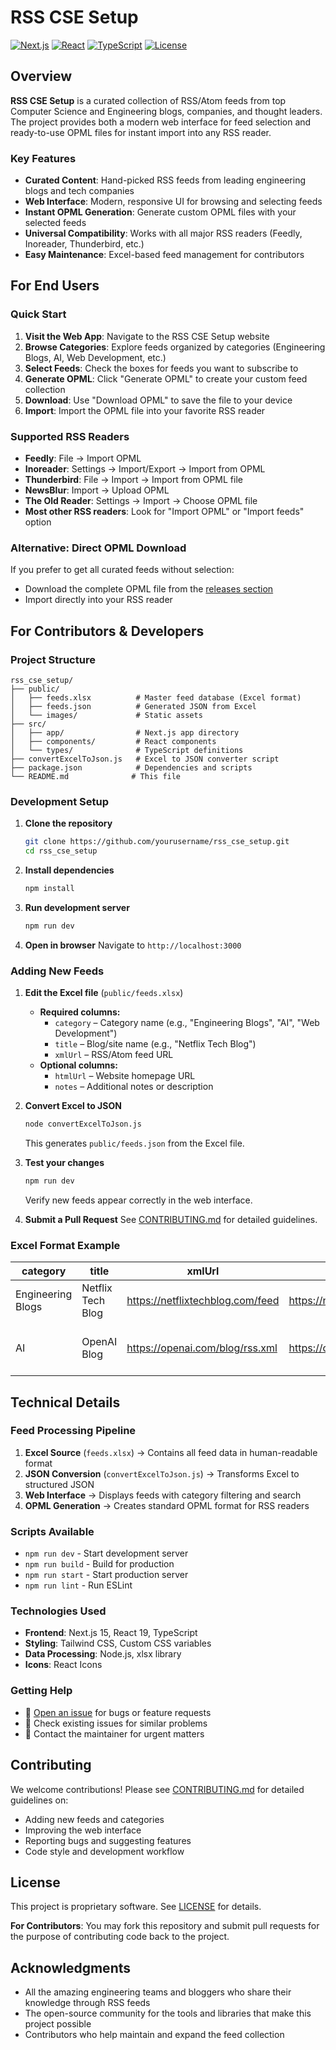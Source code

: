 # RSS CSE Setup

[![Next.js](https://img.shields.io/badge/Next.js-15.3.0-black?logo=next.js)](https://nextjs.org/)
[![React](https://img.shields.io/badge/React-19.0.0-blue?logo=react)](https://reactjs.org/)
[![TypeScript](https://img.shields.io/badge/TypeScript-5-blue?logo=typescript)](https://www.typescriptlang.org/)
[![License](https://img.shields.io/badge/License-Proprietary-red)](./LICENSE)

## Overview

**RSS CSE Setup** is a curated collection of RSS/Atom feeds from top Computer Science and Engineering blogs, companies, and thought leaders. The project provides both a modern web interface for feed selection and ready-to-use OPML files for instant import into any RSS reader.

### Key Features

- **Curated Content**: Hand-picked RSS feeds from leading engineering blogs and tech companies
- **Web Interface**: Modern, responsive UI for browsing and selecting feeds
- **Instant OPML Generation**: Generate custom OPML files with your selected feeds
- **Universal Compatibility**: Works with all major RSS readers (Feedly, Inoreader, Thunderbird, etc.)
- **Easy Maintenance**: Excel-based feed management for contributors

## For End Users

### Quick Start

1. **Visit the Web App**: Navigate to the RSS CSE Setup website
2. **Browse Categories**: Explore feeds organized by categories (Engineering Blogs, AI, Web Development, etc.)
3. **Select Feeds**: Check the boxes for feeds you want to subscribe to
4. **Generate OPML**: Click "Generate OPML" to create your custom feed collection
5. **Download**: Use "Download OPML" to save the file to your device
6. **Import**: Import the OPML file into your favorite RSS reader

### Supported RSS Readers

- **Feedly**: File → Import OPML
- **Inoreader**: Settings → Import/Export → Import from OPML
- **Thunderbird**: File → Import → Import from OPML file
- **NewsBlur**: Import → Upload OPML
- **The Old Reader**: Settings → Import → Choose OPML file
- **Most other RSS readers**: Look for "Import OPML" or "Import feeds" option

### Alternative: Direct OPML Download

If you prefer to get all curated feeds without selection:
- Download the complete OPML file from the [releases section](../../releases)
- Import directly into your RSS reader

## For Contributors & Developers

### Project Structure

```
rss_cse_setup/
├── public/
│   ├── feeds.xlsx          # Master feed database (Excel format)
│   ├── feeds.json          # Generated JSON from Excel
│   └── images/             # Static assets
├── src/
│   ├── app/                # Next.js app directory
│   ├── components/         # React components
│   └── types/              # TypeScript definitions
├── convertExcelToJson.js   # Excel to JSON converter script
├── package.json            # Dependencies and scripts
└── README.md              # This file
```

### Development Setup

1. **Clone the repository**
   ```bash
   git clone https://github.com/yourusername/rss_cse_setup.git
   cd rss_cse_setup
   ```

2. **Install dependencies**
   ```bash
   npm install
   ```

3. **Run development server**
   ```bash
   npm run dev
   ```

4. **Open in browser**
   Navigate to `http://localhost:3000`

### Adding New Feeds

1. **Edit the Excel file** (`public/feeds.xlsx`)
   - **Required columns:**
     - `category` – Category name (e.g., "Engineering Blogs", "AI", "Web Development")
     - `title` – Blog/site name (e.g., "Netflix Tech Blog")
     - `xmlUrl` – RSS/Atom feed URL
   - **Optional columns:**
     - `htmlUrl` – Website homepage URL
     - `notes` – Additional notes or description

2. **Convert Excel to JSON**
   ```bash
   node convertExcelToJson.js
   ```
   This generates `public/feeds.json` from the Excel file.

3. **Test your changes**
   ```bash
   npm run dev
   ```
   Verify new feeds appear correctly in the web interface.

4. **Submit a Pull Request**
   See [CONTRIBUTING.md](./CONTRIBUTING.md) for detailed guidelines.

### Excel Format Example

| category | title | xmlUrl | htmlUrl | notes |
|----------|-------|--------|---------|-------|
| Engineering Blogs | Netflix Tech Blog | https://netflixtechblog.com/feed | https://netflixtechblog.com | Netflix engineering insights |
| AI | OpenAI Blog | https://openai.com/blog/rss.xml | https://openai.com/blog | Latest AI research and updates |

## Technical Details

### Feed Processing Pipeline

1. **Excel Source** (`feeds.xlsx`) → Contains all feed data in human-readable format
2. **JSON Conversion** (`convertExcelToJson.js`) → Transforms Excel to structured JSON
3. **Web Interface** → Displays feeds with category filtering and search
4. **OPML Generation** → Creates standard OPML format for RSS readers

### Scripts Available

- `npm run dev` - Start development server
- `npm run build` - Build for production
- `npm run start` - Start production server
- `npm run lint` - Run ESLint

### Technologies Used

- **Frontend**: Next.js 15, React 19, TypeScript
- **Styling**: Tailwind CSS, Custom CSS variables
- **Data Processing**: Node.js, xlsx library
- **Icons**: React Icons

### Getting Help

- 📝 [Open an issue](../../issues) for bugs or feature requests
- 💬 Check existing issues for similar problems
- 📧 Contact the maintainer for urgent matters

## Contributing

We welcome contributions! Please see [CONTRIBUTING.md](./CONTRIBUTING.md) for detailed guidelines on:

- Adding new feeds and categories
- Improving the web interface
- Reporting bugs and suggesting features
- Code style and development workflow

## License

This project is proprietary software. See [LICENSE](./LICENSE) for details.

**For Contributors**: You may fork this repository and submit pull requests for the purpose of contributing code back to the project.

## Acknowledgments

- All the amazing engineering teams and bloggers who share their knowledge through RSS feeds
- The open-source community for the tools and libraries that make this project possible
- Contributors who help maintain and expand the feed collection
